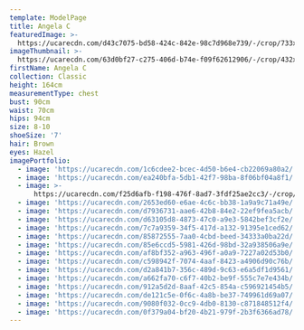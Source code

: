 ```yaml
---
template: ModelPage
title: Angela C
featuredImage: >-
  https://ucarecdn.com/d43c7075-bd58-424c-842e-98c7d968e739/-/crop/733x417/0,71/-/preview/
imageThumbnail: >-
  https://ucarecdn.com/63d0bf27-c275-406d-b74e-f09f62612906/-/crop/432x610/17,0/-/preview/
firstName: Angela C
collection: Classic
height: 164cm
measurementType: chest
bust: 90cm
waist: 70cm
hips: 94cm
size: 8-10
shoeSize: '7'
hair: Brown
eyes: Hazel
imagePortfolio:
  - image: 'https://ucarecdn.com/1c6cdee2-bcec-4d50-b6e4-cb22069a80a2/'
  - image: 'https://ucarecdn.com/ea240bfa-5db1-42f7-98ba-8f06bf04a8f1/'
  - image: >-
      https://ucarecdn.com/f25d6afb-f198-476f-8ad7-3fdf25ae2cc3/-/crop/680x1058/53,42/-/preview/
  - image: 'https://ucarecdn.com/2653ed60-e6ae-4c6c-bb38-1a9a9c71a49e/'
  - image: 'https://ucarecdn.com/d7936731-aae6-42b8-84e2-22ef9fea5acb/'
  - image: 'https://ucarecdn.com/d63105d8-4873-47c0-a9e3-5842bef3cf2e/'
  - image: 'https://ucarecdn.com/7c7a9359-34f5-417d-a132-91395e1ced62/'
  - image: 'https://ucarecdn.com/85872555-7aa0-4cbd-beed-34333a0ba22d/'
  - image: 'https://ucarecdn.com/85e6ccd5-5981-426d-98bd-32a938506a9e/'
  - image: 'https://ucarecdn.com/af8bf352-a963-496f-a0a9-7227a02d53b0/'
  - image: 'https://ucarecdn.com/c598942f-7074-4aaf-8423-a4906d90c76b/'
  - image: 'https://ucarecdn.com/d2a841b7-356c-489d-9c63-e6a5df1d9561/'
  - image: 'https://ucarecdn.com/a662fa70-c6f7-40b2-be9f-555c7e7e434b/'
  - image: 'https://ucarecdn.com/912a5d2d-8aaf-42c5-854a-c596921454b5/'
  - image: 'https://ucarecdn.com/de121c5e-0f6c-4a8b-be37-749961d69a07/'
  - image: 'https://ucarecdn.com/9080f032-0cc9-4db0-8130-c871848512f4/'
  - image: 'https://ucarecdn.com/0f379a04-bf20-4b21-979f-2b3f6366ad78/'
---
```


